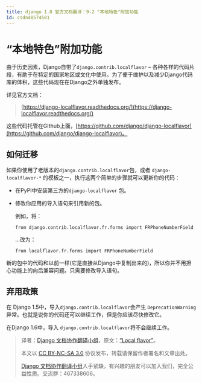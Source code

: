 ```yaml
---
title: django 1.8 官方文档翻译：9-2 "本地特色"附加功能
id: csdn48574581
---
```


# “本地特色”附加功能

由于历史因素，Django自带了`django.contrib.localflavor` – 各种各样的代码片段，有助于在特定的国家地区或文化中使用。为了便于维护以及减少Django代码库的体积，这些代码现在在Django之外单独发布。

详见官方文档：

> [https://django-localflavor.readthedocs.org/](https://django-localflavor.readthedocs.org/)

这些代码托管在GIthub上面，[https://github.com/django/django-localflavor](https://github.com/django/django-localflavor)。

## 如何迁移

如果你使用了老版本的`django.contrib.localflavor`包，或者 `django-localflavor-*` 的模板之一，执行这两个简单的步骤就可以更新你的代码：

*   在PyPI中安装第三方的`django-localflavor` 包。

*   修改你应用的导入语句来引用新的包。

    例如，将：

    ```
    from django.contrib.localflavor.fr.forms import FRPhoneNumberField 
    ```

    …改为：

    ```
    from localflavor.fr.forms import FRPhoneNumberField 
    ```

新的包中的代码和以前一样(它是直接从Django中复制出来的)，所以你并不用担心功能上的向后兼容问题。只需要修改导入语句。

## 弃用政策

在 Django 1.5中，导入`django.contrib.localflavor`会产生 `DeprecationWarning`异常。也就是说你的代码还可以继续工作，但是你应该尽快修改它。

在Django 1.6中，导入 `django.contrib.localflavor`将不会继续工作。

> 译者：[Django 文档协作翻译小组](http://python.usyiyi.cn/django/index.html)，原文：[“Local flavor”](https://docs.djangoproject.com/en/1.8/topics/localflavor/)。
> 
> 本文以 [CC BY-NC-SA 3.0](http://creativecommons.org/licenses/by-nc-sa/3.0/cn/) 协议发布，转载请保留作者署名和文章出处。
> 
> [Django 文档协作翻译小组](http://python.usyiyi.cn/django/index.html)人手紧缺，有兴趣的朋友可以加入我们，完全公益性质。交流群：467338606。